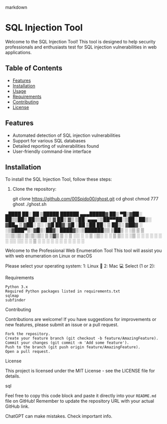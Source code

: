 markdown
# SQL Injection Tool

Welcome to the SQL Injection Tool! This tool is designed to help security professionals and enthusiasts test for SQL injection vulnerabilities in web applications.

## Table of Contents

- [Features](#features)
- [Installation](#installation)
- [Usage](#usage)
- [Requirements](#requirements)
- [Contributing](#contributing)
- [License](#license)

## Features

- Automated detection of SQL injection vulnerabilities
- Support for various SQL databases
- Detailed reporting of vulnerabilities found
- User-friendly command-line interface

## Installation

To install the SQL Injection Tool, follow these steps:

1. Clone the repository:
   
   git clone https://github.com/00Spido00/ghost.git
   cd ghost
   chmod 777 ghost
   ./ghost.sh
   
  ▄████  ██░ ██   ▒█████  ██████ ▄▄▄█████▓
 ██▒ ▀█▒▓██░ ██▒▒██▒  ██▒▒██    ▒ ▓  ██▒ ▓▒
▒██░▄▄▄░▒██▀▀██░▒██░  ██▒░ ▓██▄   ▒ ▓██░ ▒░
░▓█  ██▓░▓█ ░██ ▒██   ██░  ▒   ██▒░ ▓██▓ ░
░▒▓███▀▒░▓█▒░██▓░ ████▓▒░▒██████▒▒  ▒██▒ ░
 ░▒   ▒  ▒ ░░▒░▒░ ▒░▒░▒░ ▒ ▒▓▒ ▒ ░  ▒ ░░
  ░   ░  ▒ ░▒░ ░  ░ ▒ ▒░ ░ ░▒  ░ ░    ░
░ ░   ░  ░  ░░ ░░ ░ ░ ▒  ░  ░  ░    ░
      ░  ░  ░  ░    ░ ░        ░


Welcome to the Professional Web Enumeration Tool
This tool will assist you with web enumeration on Linux or macOS

Please select your operating system:
1: Linux 🐉
2: Mac 💻
Select (1 or 2): 


Requirements

    Python 3.x
    Required Python packages listed in requirements.txt
    sqlmap
    subfinder

Contributing

Contributions are welcome! If you have suggestions for improvements or new features, please submit an issue or a pull request.

    Fork the repository.
    Create your feature branch (git checkout -b feature/AmazingFeature).
    Commit your changes (git commit -m 'Add some feature').
    Push to the branch (git push origin feature/AmazingFeature).
    Open a pull request.

License

This project is licensed under the MIT License - see the LICENSE file for details.

sql


Feel free to copy this code block and paste it directly into your `README.md` file on GitHub! Remember to update the repository URL with your actual GitHub link.


ChatGPT can make mistakes. Check important info.
